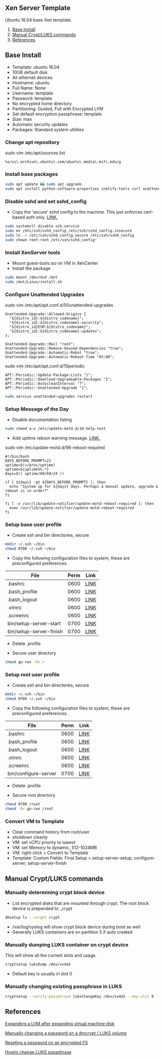 Xen Server Template
-------------------
Ubuntu 16.04 base Xen template.

1. [Base Install](#base-install)
2. [Manual Crypt/LUKS commands](#manual-cryptluks-commands)
3. [References](#references)

Base Install
------------
* Template: ubuntu 16.04
* 10GB default disk
* All ethernet devices
* Hostname: ubuntu
* Full Name: None
* Username: template
* Password: template
* No encrypted home directory
* Partitioning: Guided, Full with Encrypted LVM
* Set default encryption passphrase: template
* Size: max
* Automatic security updates
* Packages: Standard system utilities

### Change apt repository
sudo vim /etc/apt/sources.list
```vim
%s/us\.archive\.ubuntu\.com/ubuntu\.media\.mit\.edu/g
```

### Install base packages
```bash
sudo apt update && sudo apt upgrade
sudo apt install python-software-properties inotify-tools curl unattended-upgrades sysstat  nmon screen ssh
```

### Disable sshd and set sshd_config
* Copy the 'secure' sshd config to the machine. This just enforces cert-based auth only. [LINK.](https://raw.githubusercontent.com/r-pufky/docs/master/xen/etc/ssh/sshd_config.secure)
```bash
sudo systemctl disable ssh.service
sudo mv /etc/ssh/sshd_config /etc/ssh/sshd_config.insecure
sudo ln -s /etc/ssh/sshd_config.secure /etc/ssh/sshd_config
sudo chown root:root /etc/ssh/sshd_config*
```

### Install XenServer tools
* Mount guest-tools.iso on VM in XenCenter
* Install the package
```bash
sudo mount /dev/dvd /mnt
sudo /mnt/Linux/install.sh
```

### Configure Unattended Upgrades
sudo vim /etc/apt/apt.conf.d/50unattended-upgrades
```vim
Unattended-Upgrade::Allowed-Origins {
  "${distro_id}:${distro_codename}";
  "${distro_id}:${distro_codename}-security";
  "${distro_id}ESM:${distro_codename}";
  "${distro_id}:${distro_codename}-updates";
};

Unattended-Upgrade::Mail "root";
Unattended-Upgrade::Remove-Unused-Dependencies "true";
Unattended-Upgrade::Automatic-Rebot "true";
Unattended-Upgrade::Automatic-Reboot-Time "05:00";
```

sudo vim /etc/apt/apt.conf.d/10periodic
```vim
APT::Periodic::Update-Package-Lists "1";
APT::Periodic::Download-Upgradeable-Packages "1";
APT::Periodic::AutocleanInterval "7";
APT::Periodic::Unattended-Upgrade "1";
```

```bash
sudo service unattended-upgrades restart
```

### Setup Message of the Day
* Disable documentation listing
```bash
sudo chmod a-x /etc/update-motd.d/10-help-text
```

* Add uptime reboot warning message. [LINK.](https://raw.githubusercontent.com/r-pufky/docs/master/xen/etc/update-motd.d/98-reboot-required)

sudo vim /etc/update-motd.d/98-reboot-required
```vim
#!/bin/bash
DAYS_BEFORE_PROMPT=21
uptime=$(</proc/uptime)
uptime=${uptime%%.*}
days=$(( uptime/60/60/24 ))

if [ ${days} -gt ${DAYS_BEFORE_PROMPT} ]; then
  echo "System up for ${days} days. Perhaps a manual update, upgrade & reboot is in order?"
fi

fi [ -x /usr/lib/update-notifier/update-motd-reboot-required ]; then
  exec /usr/lib/update-notifier/update-motd-reboot-required
fi
```

### Setup base user profile
* Create ssh and bin directories, secure
```bash
mkdir ~/.ssh ~/bin
chmod 0700 ~/.ssh ~/bin
```

* Copy the following configuration files to system, these are
  preconfigured preferences.

| File                    | Perm | Link                    |
|-------------------------|------|-------------------------|
| .bashrc                 | 0600 | [LINK](https://raw.githubusercontent.com/r-pufky/docs/master/xen/home/.bashrc) |
| .bash_profile           | 0600 | [LINK](https://raw.githubusercontent.com/r-pufky/docs/master/xen/home/.bash_profile) |
| .bash_logout            | 0600 | [LINK](https://raw.githubusercontent.com/r-pufky/docs/master/xen/home/.bash_logout) |
| .vimrc                  | 0600 | [LINK](https://raw.githubusercontent.com/r-pufky/docs/master/xen/home/.vimrc) |
| .screenrc               | 0600 | [LINK](https://raw.githubusercontent.com/r-pufky/docs/master/xen/home/.screenrc) |
| bin/setup-server-start  | 0700 | [LINK](https://raw.githubusercontent.com/r-pufky/docs/master/xen/home/bin/setup-server-start) |
| bin/setup-server-finish | 0700 | [LINK](https://raw.githubusercontent.com/r-pufky/docs/master/xen/home/bin/setup-server-finish) |

* Delete .profile

* Secure user directory
```bash
chmod go-rwx -Rv ~
```

### Setup root user profile
* Create ssh and bin directories, secure
```bash
mkdir ~/.ssh ~/bin
chmod 0700 ~/.ssh ~/bin
```

* Copy the following configuration files to system, these are
  preconfigured preferences.

| File                 | Perm | Link                    |
|----------------------|------|-------------------------|
| .bashrc              | 0600 | [LINK](https://raw.githubusercontent.com/r-pufky/docs/master/xen/root/.bashrc) |
| .bash_profile        | 0600 | [LINK](https://raw.githubusercontent.com/r-pufky/docs/master/xen/root/.bash_profile) |
| .bash_logout         | 0600 | [LINK](https://raw.githubusercontent.com/r-pufky/docs/master/xen/root/.bash_logout) |
| .vimrc               | 0600 | [LINK](https://raw.githubusercontent.com/r-pufky/docs/master/xen/root/.vimrc) |
| .screenrc            | 0600 | [LINK](https://raw.githubusercontent.com/r-pufky/docs/master/xen/root/.screenrc) |
| bin/configure-server | 0700 | [LINK](https://raw.githubusercontent.com/r-pufky/docs/master/xen/root/bin/configure-server) |

* Delete .profile

* Secure root directory
```bash
chmod 0700 /root
chmod -Rv go-rwx /root
```

### Convert VM to Template
* Clear command history from root/user
* shutdown cleanly
* VM: set vCPU priority to lowest
* VM: set Memory to dynamic, 512-1024MB
* VM: right-click > Convert to Template
* Template: Custom Fields: Final Setup = setup-server-setup; configure-server; setup-server-finish

Manual Crypt/LUKS commands
--------------------------
### Manually determining crypt block device
* List encrypted disks that are mounted through crypt. The root block device is prepended to \_crypt
```bash
dmsetup ls --target crypt
```
* /var/log/syslog will show crypt block device during boot as well
* Generally LUKS containers are on partition 5 if auto created

### Manually dumping LUKS container on crypt device
This will show all the current slots and usage.
```bash
cryptsetup luksDump /dev/xvda5
```
* Default key is usually in slot 0

### Manually changing existing passphrase in LUKS
```bash
cryptsetup --verify-passphrase luksChangeKey /dev/xvda5 --key-slot 0
```

References
----------
[Expanding a LVM after expanding virtual machine disk](https://www.rootusers.com/how-to-increase-the-size-of-a-linux-lvm-by-expanding-the-virtual-machine-disk/)

[Manually changing a password on a dmcrypt / LUKS volume](https://unix.stackexchange.com/questions/185390/list-open-dm-crypt-luks-volumes)

[Reseting a password on an encrypted FS](https://unix.stackexchange.com/questions/126180/how-to-reset-password-on-an-encrypted-fs)

[Howto change LUKS passphrase](https://askubuntu.com/questions/95137/how-to-change-luks-passphrase)
